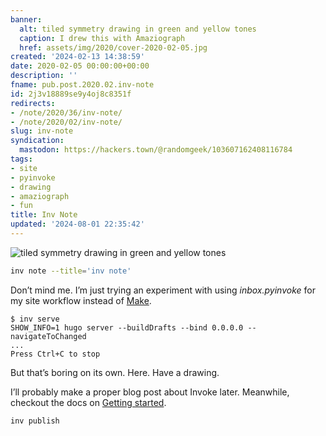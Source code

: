 ```yaml
---
banner:
  alt: tiled symmetry drawing in green and yellow tones
  caption: I drew this with Amaziograph
  href: assets/img/2020/cover-2020-02-05.jpg
created: '2024-02-13 14:38:59'
date: 2020-02-05 00:00:00+00:00
description: ''
fname: pub.post.2020.02.inv-note
id: 2j3v18889se9y4oj8c8351f
redirects:
- /note/2020/36/inv-note/
- /note/2020/02/inv-note/
slug: inv-note
syndication:
  mastodon: https://hackers.town/@randomgeek/103607162408116784
tags:
- site
- pyinvoke
- drawing
- amaziograph
- fun
title: Inv Note
updated: '2024-08-01 22:35:42'
---
```


![tiled symmetry drawing in green and yellow tones](assets/img/2020/cover-2020-02-05.jpg "I drew this with Amaziograph")

```sh
inv note --title='inv note'
```

Don’t mind me. I’m just trying an experiment with using *inbox.pyinvoke* for my site workflow instead of [Make](https://www.gnu.org/software/make/).

```console
$ inv serve
SHOW_INFO=1 hugo server --buildDrafts --bind 0.0.0.0 --navigateToChanged
...
Press Ctrl+C to stop
```

But that’s boring on its own. Here. Have a drawing.

I’ll probably make a proper blog post about Invoke later. Meanwhile, checkout the docs on [Getting started](https://docs.pyinvoke.org/en/stable/getting-started.html).

```sh
inv publish
```